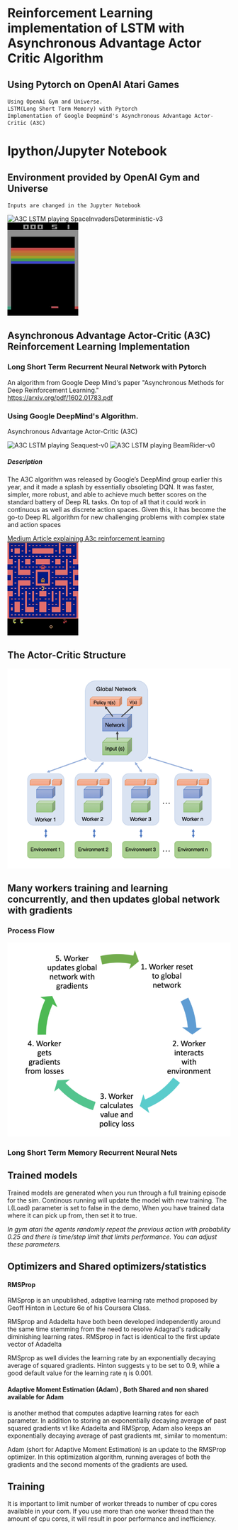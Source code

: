 # Reinforcement Learning implementation of LSTM with Asynchronous Advantage Actor Critic Algorithm
## Using Pytorch on OpenAI Atari Games
	Using OpenAi Gym and Universe. 
	LSTM(Long Short Term Memory) with Pytorch
	Implementation of Google Deepmind's Asynchronous Advantage Actor-Critic (A3C)

# Ipython/Jupyter Notebook 
## Environment provided by OpenAI Gym and Universe
	Inputs are changed in the Jupyter Notebook
![A3C LSTM playing SpaceInvadersDeterministic-v3](https://github.com/Nasdin/ReinforcementLearning-AtariGame/blob/master/demo/SpaceInvaders.gif) ![A3C LSTM playing Breakout-v0](https://github.com/Nasdin/ReinforcementLearning-AtariGame/blob/master/demo/Breakout.gif) 
## Asynchronous Advantage Actor-Critic (A3C) Reinforcement Learning Implementation
### Long Short Term Recurrent Neural Network with Pytorch

An algorithm from Google Deep Mind's paper "Asynchronous Methods for Deep Reinforcement Learning."<br>
https://arxiv.org/pdf/1602.01783.pdf

### Using Google DeepMind's Algorithm. 

Asynchronous Advantage Actor-Critic (A3C)

![A3C LSTM playing Seaquest-v0](https://github.com/Nasdin/ReinforcementLearning-AtariGame/blob/master/demo/Seaquest.gif) ![A3C LSTM playing BeamRider-v0](https://github.com/Nasdin/ReinforcementLearning-AtariGame/blob/master/demo/BeamRider.gif) 
##### Description
The A3C algorithm was released by Google’s DeepMind group earlier this year, and it made a splash by essentially obsoleting DQN. It was faster, simpler, more robust, and able to achieve much better scores on the standard battery of Deep RL tasks. On top of all that it could work in continuous as well as discrete action spaces. Given this, it has become the go-to Deep RL algorithm for new challenging problems with complex state and action spaces


    
<a href= "https://medium.com/emergent-future/simple-reinforcement-learning-with-tensorflow-part-8-asynchronous-actor-critic-agents-a3c-c88f72a5e9f2" >Medium Article explaining A3c reinforcement learning </a>
<br>
![A3C LSTM playing MsPacman-v0](https://github.com/Nasdin/ReinforcementLearning-AtariGame/blob/master/demo/MsPacman.gif)
## The Actor-Critic Structure
<img src = "img/A3CStructure.png">

## Many workers training and learning concurrently, and then updates global network with gradients
### Process Flow
<img src = "img/A3CProcessFlow.png">

    
### Long Short Term Memory Recurrent Neural Nets
    


## Trained models

  Trained models are generated when you run through a full training episode for the sim. Continous running will update the model with new training. The L(Load) parameter is set to false in the demo, When you have trained data where it can pick up from, then set it to true.

*In gym atari the agents randomly repeat the previous action with probability 0.25 and there is time/step limit that limits performance. You can adjust these parameters.*

## Optimizers and Shared optimizers/statistics

#### RMSProp

RMSprop is an unpublished, adaptive learning rate method proposed by Geoff Hinton in Lecture 6e of his Coursera Class.

RMSprop and Adadelta have both been developed independently around the same time stemming from the need to resolve Adagrad's radically diminishing learning rates. RMSprop in fact is identical to the first update vector of Adadelta 

RMSprop as well divides the learning rate by an exponentially decaying average of squared gradients. Hinton suggests γ
to be set to 0.9, while a good default value for the learning rate η is 0.001.

#### Adaptive Moment Estimation (Adam) , Both Shared and non shared available for Adam
is another method that computes adaptive learning rates for each parameter. In addition to storing an exponentially decaying average of past squared gradients vt like Adadelta and RMSprop, Adam also keeps an exponentially decaying average of past gradients mt, similar to momentum:

Adam (short for Adaptive Moment Estimation) is an update to the RMSProp optimizer. In this optimization algorithm, running averages of both the gradients and the second moments of the gradients are used.
	


## Training
It is important to limit number of worker threads to number of cpu cores available in your com.
If you use more than one worker thread than the amount of cpu cores, it will result in poor performance and inefficiency.



